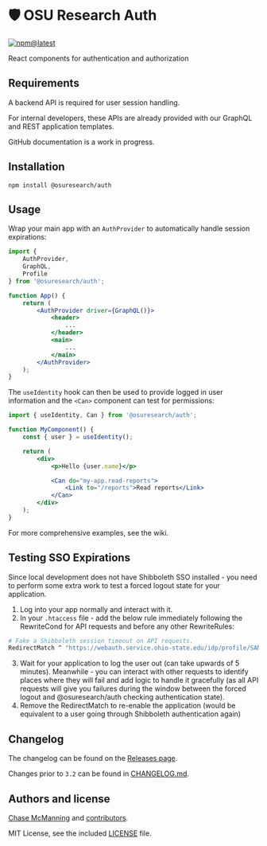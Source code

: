 # 🛡 OSU Research Auth

[![npm@latest](https://img.shields.io/npm/v/@osuresearch/auth/latest)](https://www.npmjs.com/package/@osuresearch/auth)

React components for authentication and authorization


## Requirements

A backend API is required for user session handling.

For internal developers, these APIs are already provided with our GraphQL and REST application templates.

GitHub documentation is a work in progress.


## Installation

```
npm install @osuresearch/auth
```

## Usage

Wrap your main app with an `AuthProvider` to automatically handle session expirations:

```jsx
import {
    AuthProvider,
    GraphQL,
    Profile
} from '@osuresearch/auth';

function App() {
    return (
        <AuthProvider driver={GraphQL()}>
            <header>
                ...
            </header>
            <main>
                ...
            </main>
        </AuthProvider>
    );
}
```

The `useIdentity` hook can then be used to provide logged in user information and the `<Can>` component can test for permissions:

```jsx
import { useIdentity, Can } from '@osuresearch/auth';

function MyComponent() {
    const { user } = useIdentity();

    return (
        <div>
            <p>Hello {user.name}</p>

            <Can do="my-app.read-reports">
                <Link to="/reports">Read reports</Link>
            </Can>
        </div>
    );
}
```

For more comprehensive examples, see the wiki.


## Testing SSO Expirations

Since local development does not have Shibboleth SSO installed - you need to perform some extra work to test a forced logout state for your application.

1. Log into your app normally and interact with it.
2. In your `.htaccess` file - add the below rule immediately following the RewriteCond for API requests and before any other RewriteRules:

```sh
# Fake a Shibboleth session timeout on API requests.
RedirectMatch ^ "https://webauth.service.ohio-state.edu/idp/profile/SAML2/Redirect/SSO?SAMLRequest=BadRequest"
```

3. Wait for your application to log the user out (can take upwards of 5 minutes). Meanwhile - you can interact with other requests to identify places where they will fail and add logic to handle it gracefully (as all API requests will give you failures during the window between the forced logout and @osuresearch/auth checking authentication state).
4. Remove the RedirectMatch to re-enable the application (would be equivalent to a user going through Shibboleth authentication again)


## Changelog

The changelog can be found on the [Releases page](https://github.com/osuresearch/auth/releases).

Changes prior to `3.2` can be found in [CHANGELOG.md](CHANGELOG.md).

## Authors and license

[Chase McManning](https://github.com/McManning) and [contributors](https://github.com/osuresearch/auth/graphs/contributors).

MIT License, see the included [LICENSE](LICENSE.md) file.

